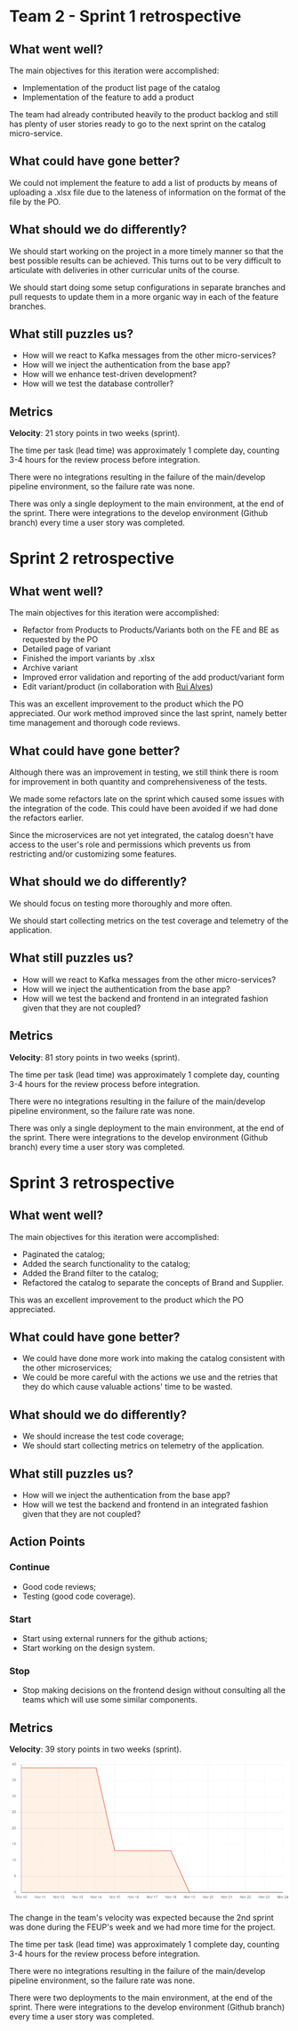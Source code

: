 # Team 2 - Sprint 1 retrospective

## What went well?

The main objectives for this iteration were accomplished:
- Implementation of the product list page of the catalog
- Implementation of the feature to add a product

The team had already contributed heavily to the product backlog and still has plenty
of user stories ready to go to the next sprint on the catalog micro-service.


## What could have gone better?

We could not implement the feature to add a list of products by means of uploading a
.xlsx file due to the lateness of information on the format of the file by the PO.


## What should we do differently?

We should start working on the project in a more timely manner so
that the best possible results can be achieved.
This turns out to be very difficult to articulate with deliveries in other
curricular units of the course.

We should start doing some setup configurations in separate branches
and pull requests to update them in a more organic way in each
of the feature branches.


## What still puzzles us?

- How will we react to Kafka messages from the other micro-services?
- How will we inject the authentication from the base app?
- How will we enhance test-driven development?
- How will we test the database controller?


## Metrics

**Velocity**: 21 story points in two weeks (sprint).

The time per task (lead time) was approximately 1 complete day, counting 3-4 hours for the review process before integration.

There were no integrations resulting in the failure of the main/develop pipeline environment, so the failure rate
was none.

There was only a single deployment to the main environment, at the end of the sprint. There were integrations to the
develop environment (Github branch) every time a user story was completed.


# Sprint 2 retrospective

## What went well?

The main objectives for this iteration were accomplished:
- Refactor from Products to Products/Variants both on the FE and BE as requested by the PO
- Detailed page of variant
- Finished the import variants by .xlsx
- Archive variant
- Improved error validation and reporting of the add product/variant form
- Edit variant/product (in collaboration with [Rui Alves](../../../factsheets/Rui_Alves.md))

This was an excellent improvement to the product which the PO appreciated.
Our work method improved since the last sprint, namely better time management and thorough code reviews.


## What could have gone better?

Although there was an improvement in testing, we still think there is room for improvement in both quantity and comprehensiveness of the tests.

We made some refactors late on the sprint which caused some issues with the integration of the code. This could have been avoided if we had done the refactors earlier.

Since the microservices are not yet integrated, the catalog doesn't have access to the user's role and permissions which prevents us from restricting and/or customizing some features.


## What should we do differently?

We should focus on testing more thoroughly and more often.

We should start collecting metrics on the test coverage and telemetry of the application.


## What still puzzles us?

- How will we react to Kafka messages from the other micro-services?
- How will we inject the authentication from the base app?
- How will we test the backend and frontend in an integrated fashion given that they are not coupled?

## Metrics

**Velocity**: 81 story points in two weeks (sprint).

The time per task (lead time) was approximately 1 complete day, counting 3-4 hours for the review process before integration.

There were no integrations resulting in the failure of the main/develop pipeline environment, so the failure rate was none.

There was only a single deployment to the main environment, at the end of the sprint. There were integrations to the develop environment (Github branch) every time a user story was completed.



# Sprint 3 retrospective

## What went well?

The main objectives for this iteration were accomplished:
- Paginated the catalog;
- Added the search functionality to the catalog;
- Added the Brand filter to the catalog;
- Refactored the catalog to separate the concepts of Brand and Supplier.

This was an excellent improvement to the product which the PO appreciated.


## What could have gone better?

- We could have done more work into making the catalog consistent with the other microservices;
- We could be more careful with the actions we use and the retries that they do which cause valuable actions' time to be wasted.


## What should we do differently?

- We should increase the test code coverage;
- We should start collecting metrics on telemetry of the application.


## What still puzzles us?

- How will we inject the authentication from the base app?
- How will we test the backend and frontend in an integrated fashion given that they are not coupled?


## Action Points

### Continue
- Good code reviews;
- Testing (good code coverage).


### Start
- Start using external runners for the github actions;
- Start working on the design system.


### Stop
- Stop making decisions on the frontend design without consulting all the teams which will use some similar components.


## Metrics

**Velocity**: 39 story points in two weeks (sprint).

![Sprint 3 velocity](../images/burndown/sprint3/team2.png)

The change in the team's velocity was expected because the 2nd sprint was done during the FEUP's week and we had more time for the project.

The time per task (lead time) was approximately 1 complete day, counting 3-4 hours for the review process before integration.

There were no integrations resulting in the failure of the main/develop pipeline environment, so the failure rate was none.

There were two deployments to the main environment, at the end of the sprint. There were integrations to the develop environment (Github branch) every time a user story was completed.
